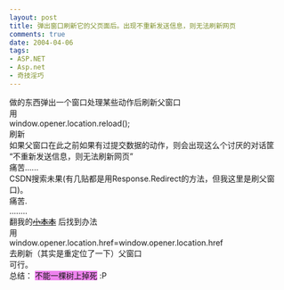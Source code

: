 ```yaml
---
layout: post
title: 弹出窗口刷新它的父页面后。出现不重新发送信息，则无法刷新网页
comments: true
date: 2004-04-06
tags:
- ASP.NET
- Asp.net
- 奇技淫巧
---
```


<p>做的东西弹出一个窗口处理某些动作后刷新父窗口<br />用<br />window.opener.location.reload();<br />刷新<br />如果父窗口在此之前如果有过提交数据的动作，则会出现这么个讨厌的对话筐<br />“不重新发送信息，则无法刷新网页”<br />痛苦......<br />CSDN搜索未果(有几贴都是用Response.Redirect的方法，但我这里是刷父窗口)。<br />痛苦.<br />........<br />翻我的<a href="http://www.github.com/private/showthread.asp?threadid=148"><strike>小本本</strike></a> 后找到办法<br />用<br />window.opener.location.href=window.opener.location.href<br />去刷新（其实是重定位了一下）父窗口<br />可行。<br />总结： <font style="BACKGROUND-COLOR: #ee82ee">不能一棵树上掉死</font> :P</p>				
